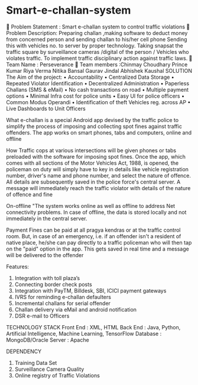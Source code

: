 # Smart-e-challan-system
	Problem Statement : Smart e-challan system to control traffic violations
	Problem Description: Preparing challan ,making software to deduct money from concerned person and sending challan to his/her cell phone  Sending this with vehicles no. to server by proper technology. Taking snapsat the traffic square by surveillance cameras /digital of the person / Vehicles who violates traffic.  To implement traffic disciplinary action against traffic laws. 
	Team Name : Perseverance 
	Team members :Chinmay Choudhary
                 Prince Kumar
                 Riya Verma
                 Nitika Bansal
                 Gaurav Jindal
                 Abhishek Kaushal
SOLUTION
The Aim of the project:
•	Accountability
•	Centralized Data Storage
•	Repeated Violator Identification
•	Decentralized Administration
•	Paperless Challans (SMS & eMail)
•	No cash transactions on road
•	Multiple payment options
•	Minimal Infra cost for police units
•	Easy UI for police officers
•	Common Modus Operandi
•	Identification of theft Vehicles reg. across AP
•	Live Dashboards to Unit Officers

What
e-challan is a special Android app devised by the traffic police to simplify the process of imposing and collecting spot fines against traffic offenders. The app works on smart phones, tabs and computers, online and offline

How
Traffic cops at various intersections will be given phones or tabs preloaded with the software for imposing spot fines. Once the app, which comes with all sections of the Motor Vehicles Act, 1988, is opened, the policeman on duty will simply have to key in details like vehicle registration number, driver's name and phone number, and select the nature of offence.
All details are subsequently saved in the police force's central server. A message will immediately reach the traffic violator with details of the nature of offence and fine

On-offline
"The system works online as well as offline to address Net connectivity problems. In case of offline, the data is stored locally and not immediately in the central server.

Payment
Fines can be paid at all pragya kendras or at the traffic control room. But, in case of an  emergency, i.e. if an offender isn't a resident of native place, he/she can pay directly to a traffic policeman who will then tap on the "paid" option in the app. This gets saved in real time and a message will be delivered to the offender

Features: 
1.	Integration with toll plaza’s
2.	Connecting border check posts
3.	Integration with PayTM, Billdesk, SBI, ICICI payment gateways
4.	IVRS for reminding e-challan defaulters
5.	Incremental challans for serial offender
6.	Challan delivery via eMail and android notification
7.	DSR e-mail to Officers

TECHNOLOGY STACK
Front End : XML, HTML
Back End : Java, Python, Artificial Intelligence, Machine Learning, TensorFlow 
Database : MongoDB/Oracle
Server : Apache

DEPENDENCY
1. Training Data Set
2. Surveillance Camera Quality
3. Online registry of Traffic Violations
